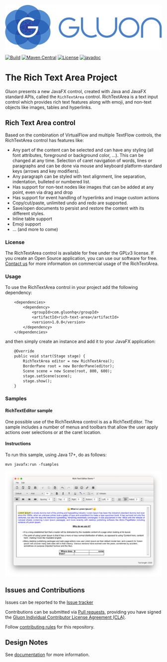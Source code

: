 [![Gluon](.github/assets/gluon_logo.svg)](https://gluonhq.com)

[![Build](https://github.com/gluonhq/rich-text-area/actions/workflows/build.yml/badge.svg)](https://github.com/gluonhq/rich-text-area/actions/workflows/build.yml)
[![Maven Central](https://img.shields.io/maven-central/v/com.gluonhq/rich-text-area)](https://search.maven.org/#search|ga|1|com.gluonhq.rich-text-area)
[![License](https://img.shields.io/github/license/gluonhq/rich-text-area)](https://opensource.org/licenses/GPL-3.0)
[![javadoc](https://javadoc.io/badge2/com.gluonhq/rich-text-area/javadoc.svg?color=blue)](https://javadoc.io/doc/com.gluonhq/rich-text-area)

# The Rich Text Area Project

Gluon presents a new JavaFX control, created with Java and JavaFX standard APIs, called the `RichTextArea` control.
RichTextArea is a text input control which provides rich text features along with emoji, and non-text objects like images, tables and hyperlinks.

## Rich Text Area control

Based on the combination of VirtualFlow and multiple TextFlow controls, the RichTextArea control has features like:

- Any part of the content can be selected and can have any styling (all font attributes, foreground or background color, …). This can be changed at any time. Selection of caret navigation of words, lines or paragraphs and can be done via mouse and keyboard platform-standard keys (arrows and key modifiers).
- Any paragraph can be styled with text alignment, line separation, indentation, bulleted or numbered list.
- Has support for non-text nodes like images that can be added at any point, even via drag and drop
- Has support for event handling of hyperlinks and image custom actions
- Copy/cut/paste, unlimited undo and redo are supported.
- Save/open documents to persist and restore the content with its different styles.
- Inline table support
- Emoji support
- … (and more to come)

### License

The RichTextArea control is available for free under the GPLv3 license. If you create an Open Source application, you can use our software for free.
[Contact us](https://gluonhq.com/contact-sales/) for more information on commercial usage of the RichTextArea.

### Usage

To use the RichTextArea control in your project add the following dependency:

```
    <dependencies>
        <dependency>
            <groupId>com.gluonhq</groupId>
            <artifactId>rich-text-area</artifactId>
            <version>1.0.0</version>
        </dependency>
    </dependencies>
 ```

and then simply create an instance and add it to your JavaFX application:

```
    @Override
    public void start(Stage stage) {
        RichTextArea editor = new RichTextArea();
        BorderPane root = new BorderPane(editor);
        Scene scene = new Scene(root, 800, 600);
        stage.setScene(scene);
        stage.show();
    }
```

### Samples

#### RichTextEditor sample

One possible use of the RichTextArea control is as a RichTextEditor. The sample includes a number of menus and toolbars that allow the user apply actions over selections or at the caret location.

#### Instructions

To run this sample, using Java 17+, do as follows:

    mvn javafx:run -fsamples

![rta_editor.png](.github/assets/rta_editor.png)

## Issues and Contributions

Issues can be reported to the [Issue tracker](https://github.com/gluonhq/rich-text-area/issues)

Contributions can be submitted via [Pull requests](https://github.com/gluonhq/rich-text-area/pulls),
providing you have signed the [Gluon Individual Contributor License Agreement (CLA)](https://cla.gluonhq.com).

Follow [contributing rules](https://github.com/gluonhq/rich-text-area/blob/main/CONTRIBUTING.md) for this repository.

## Design Notes

See [documentation](https://github.com/gluonhq/rich-text-area/blob/main/README-impl.md) for more information.
